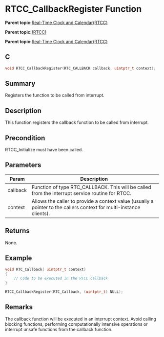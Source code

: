 # RTCC\_CallbackRegister Function

**Parent topic:**[Real-Time Clock and Calendar\(RTCC\)](GUID-B5E44A99-95D2-4582-B651-D06671D5F8D8.md)

**Parent topic:**[\(RTCC\)](GUID-2CD86BA1-3631-4EAD-91D1-C1C3C26A895C.md)

**Parent topic:**[Real-Time Clock and Calendar\(RTCC\)](GUID-A833F419-C31F-45F9-A851-9E23B8B6854A.md)

## C

```c
void RTCC_CallbackRegister(RTC_CALLBACK callback, uintptr_t context);
```

## Summary

Registers the function to be called from interrupt.

## Description

This function registers the callback function to be called from interrupt.

## Precondition

RTCC\_Initialize must have been called.

## Parameters

|Param|Description|
|-----|-----------|
|callback|Function of type RTC\_CALLBACK. This will be called from the interrupt service routine for RTCC.|
|context|Allows the caller to provide a context value \(usually a pointer to the callers context for multi-instance clients\).|

## Returns

None.

## Example

```c
void RTC_Callback( uintptr_t context)
{
    // Code to be executed in the RTCC callback
}

RTCC_CallbackRegister(RTC_Callback, (uintptr_t) NULL);
```

## Remarks

The callback function will be executed in an interrupt context. Avoid calling blocking functions, performing computationally intensive operations or interrupt unsafe functions from the callback function.

